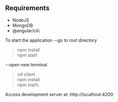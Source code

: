 ## Requirements

- NodeJS
- MongoDB
- @angular/cli\

To start the application
--go to root directory

> npm install\
> npm start

--open new terminal

> cd client\
> npm install\
> npm start\

Access development server at: http://localhost:4200
